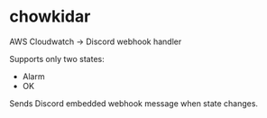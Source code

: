 # chowkidar

AWS Cloudwatch -> Discord webhook handler

Supports only two states:
- Alarm
- OK

Sends Discord embedded webhook message when state changes.
